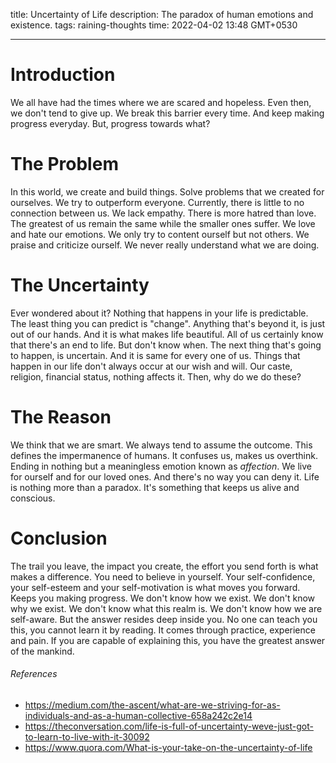 title: Uncertainty of Life
description: The paradox of human emotions and existence.
tags: raining-thoughts
time: 2022-04-02 13:48 GMT+0530

---

# Introduction

We all have had the times where we are scared and hopeless. Even then, we don't tend to give up. We break this barrier every time. And keep making progress everyday. But, progress towards what?

# The Problem

In this world, we create and build things. Solve problems that we created for ourselves. We try to outperform everyone. Currently, there is little to no connection between us. We lack empathy. There is more hatred than love. The greatest of us remain the same while the smaller ones suffer. We love and hate our emotions. We only try to content ourself but not others. We praise and criticize ourself. We never really understand what we are doing.

# The Uncertainty

Ever wondered about it? Nothing that happens in your life is predictable. The least thing you can predict is "change". Anything that's beyond it, is just out of our hands. And it is what makes life beautiful. All of us certainly know that there's an end to life. But don't know when. The next thing that's going to happen, is uncertain. And it is same for every one of us. Things that happen in our life don't always occur at our wish and will. Our caste, religion, financial status, nothing affects it. Then, why do we do these?

# The Reason

We think that we are smart. We always tend to assume the outcome. This defines the impermanence of humans. It confuses us, makes us overthink. Ending in nothing but a meaningless emotion known as _affection_. We live for ourself and for our loved ones. And there's no way you can deny it. Life is nothing more than a paradox. It's something that keeps us alive and conscious.

# Conclusion

The trail you leave, the impact you create, the effort you send forth is what makes a difference. You need to believe in yourself. Your self-confidence, your self-esteem and your self-motivation is what moves you forward. Keeps you making progress. We don't know how we exist. We don't know why we exist. We don't know what this realm is. We don't know how we are self-aware. But the answer resides deep inside you. No one can teach you this, you cannot learn it by reading. It comes through practice, experience and pain. If you are capable of explaining this, you have the greatest answer of the mankind.

###### References

-   https://medium.com/the-ascent/what-are-we-striving-for-as-individuals-and-as-a-human-collective-658a242c2e14
-   https://theconversation.com/life-is-full-of-uncertainty-weve-just-got-to-learn-to-live-with-it-30092
-   https://www.quora.com/What-is-your-take-on-the-uncertainty-of-life
